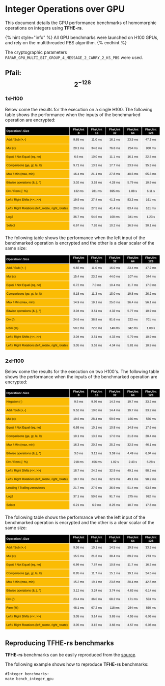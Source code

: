 # Integer Operations over GPU

This document details the GPU performance benchmarks of homomorphic operations on integers using **TFHE-rs**.

{% hint style="info" %}
All GPU benchmarks were launched on H100 GPUs, and rely on the multithreaded PBS algorithm.
{% endhint %}

The cryptographic parameters `PARAM_GPU_MULTI_BIT_GROUP_4_MESSAGE_2_CARRY_2_KS_PBS` were used.

## Pfail: $$2^{-128}$$
### 1xH100
Below come the results for the execution on a single H100.
The following table shows the performance when the inputs of the benchmarked operation are encrypted:

![](../../../_static/gpu_integer_benchmark_h100x1_multi_bit_tuniform_2m128_ciphertext.svg)

The following table shows the performance when the left input of the benchmarked operation is encrypted and the other is a clear scalar of the same size:

![](../../../_static/gpu_integer_benchmark_h100x1_multi_bit_tuniform_2m128_plaintext.svg)

### 2xH100

Below come the results for the execution on two H100's.
The following table shows the performance when the inputs of the benchmarked operation are encrypted:

![](../../../_static/gpu_integer_benchmark_h100x2_multi_bit_tuniform_2m128_ciphertext.svg)

The following table shows the performance when the left input of the benchmarked operation is encrypted and the other is a clear scalar of the same size:

![](../../../_static/gpu_integer_benchmark_h100x2_multi_bit_tuniform_2m128_plaintext.svg)

## Reproducing TFHE-rs benchmarks

**TFHE-rs** benchmarks can be easily reproduced from the [source](https://github.com/zama-ai/tfhe-rs).

The following example shows how to reproduce **TFHE-rs** benchmarks:

```shell
#Integer benchmarks:
make bench_integer_gpu
```
